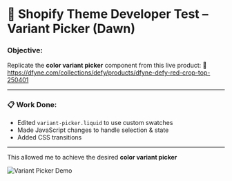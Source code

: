 # 🧪 Shopify Theme Developer Test – Variant Picker (Dawn)

### Objective:

Replicate the **color variant picker** component from this live product:
🔗 https://dfyne.com/collections/defy/products/dfyne-defy-red-crop-top-250401

---

### 📋 Work Done:

- Edited `variant-picker.liquid` to use custom swatches
- Made JavaScript changes to handle selection & state
- Added CSS transitions

---

This allowed me to achieve the desired **color variant picker**

![Variant Picker Demo](dawn/assets/variant-picker.gif)
